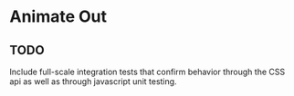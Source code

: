 # Animate Out

## TODO

Include full-scale integration tests that confirm behavior through the CSS api as well as through javascript unit testing.